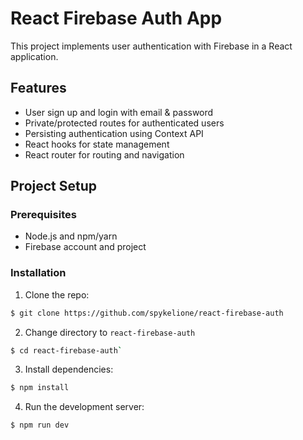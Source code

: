 # React Firebase Auth App

This project implements user authentication with Firebase in a React application.

## Features

- User sign up and login with email & password
- Private/protected routes for authenticated users
- Persisting authentication using Context API  
- React hooks for state management
- React router for routing and navigation

## Project Setup

### Prerequisites

- Node.js and npm/yarn
- Firebase account and project

### Installation

1. Clone the repo: 
```bash
$ git clone https://github.com/spykelione/react-firebase-auth
```
2. Change directory to ```react-firebase-auth```
```bash
$ cd react-firebase-auth`
```
3. Install dependencies:
```bash
$ npm install
```
4. Run the development server:
```bash
$ npm run dev
```

